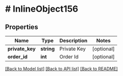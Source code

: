 # # InlineObject156

## Properties

Name | Type | Description | Notes
------------ | ------------- | ------------- | -------------
**private_key** | **string** | Private Key | [optional]
**order_id** | **int** | Order Id | [optional]

[[Back to Model list]](../../README.md#models) [[Back to API list]](../../README.md#endpoints) [[Back to README]](../../README.md)
